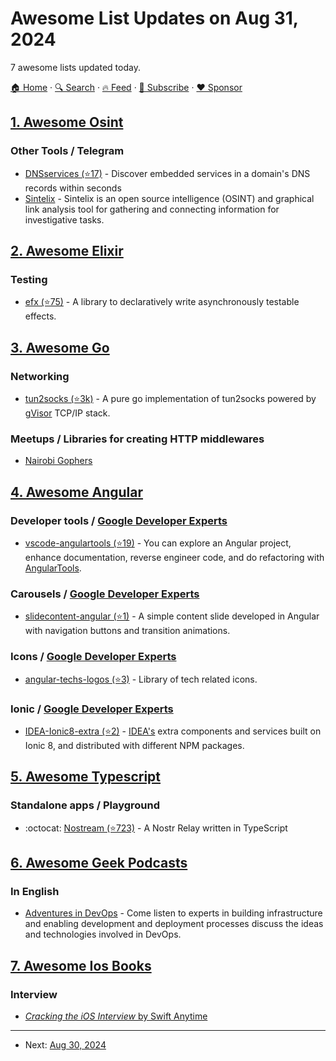 # Awesome List Updates on Aug 31, 2024

7 awesome lists updated today.

[🏠 Home](/README.md) · [🔍 Search](https://www.trackawesomelist.com/search/) · [🔥 Feed](https://www.trackawesomelist.com/rss.xml) · [📮 Subscribe](https://trackawesomelist.us17.list-manage.com/subscribe?u=d2f0117aa829c83a63ec63c2f&id=36a103854c) · [❤️  Sponsor](https://github.com/sponsors/theowenyoung)



## [1. Awesome Osint](/content/jivoi/awesome-osint/README.md)

### Other Tools / Telegram

*   [DNSservices (⭐17)](https://github.com/0x4f53/dnsservices) - Discover embedded services in a domain's DNS records within seconds
*   [Sintelix](https://sintelix.com/) - Sintelix is an open source intelligence (OSINT) and graphical link analysis tool for gathering and connecting information for investigative tasks.

## [2. Awesome Elixir](/content/h4cc/awesome-elixir/README.md)

### Testing

*   [efx (⭐75)](https://github.com/bravobike/efx) - A library to declaratively write asynchronously testable effects.

## [3. Awesome Go](/content/avelino/awesome-go/README.md)

### Networking

*   [tun2socks (⭐3k)](https://github.com/xjasonlyu/tun2socks) - A pure go implementation of tun2socks powered by [gVisor](https://gvisor.dev/) TCP/IP stack.

### Meetups / Libraries for creating HTTP middlewares

*   [Nairobi Gophers](https://www.meetup.com/nairobi-gophers/)

## [4. Awesome Angular](/content/PatrickJS/awesome-angular/README.md)

### Developer tools / [Google Developer Experts](https://developers.google.com/experts/all/technology/web-technologies)

*   [vscode-angulartools (⭐19)](https://github.com/CoderAllan/vscode-angulartools) - You can explore an Angular project, enhance documentation, reverse engineer code, and do refactoring with [AngularTools](https://marketplace.visualstudio.com/items?itemName=coderAllan.vscode-angulartools).

### Carousels / [Google Developer Experts](https://developers.google.com/experts/all/technology/web-technologies)

*   [slidecontent-angular (⭐1)](https://github.com/criar-art/slidecontent-angular) - A simple content slide developed in Angular with navigation buttons and transition animations.

### Icons / [Google Developer Experts](https://developers.google.com/experts/all/technology/web-technologies)

*   [angular-techs-logos (⭐3)](https://github.com/criar-art/angular-techs-logos) - Library of tech related icons.

### Ionic / [Google Developer Experts](https://developers.google.com/experts/all/technology/web-technologies)

*   [IDEA-Ionic8-extra (⭐2)](https://github.com/iter-idea/IDEA-Ionic8-extra) - [IDEA's](https://www.iter-idea.com/) extra components and services built on Ionic 8, and distributed with different NPM packages.

## [5. Awesome Typescript](/content/dzharii/awesome-typescript/README.md)

### Standalone apps / Playground

*   :octocat: [Nostream (⭐723)](https://github.com/cameri/nostream) - A Nostr Relay written in TypeScript

## [6. Awesome Geek Podcasts](/content/ayr-ton/awesome-geek-podcasts/README.md)

### In English

*   [Adventures in DevOps](https://open.spotify.com/show/7h0KN1wSukqOmQVvMmAfan) - Come listen to experts in building infrastructure and enabling development and deployment processes discuss the ideas and technologies involved in DevOps.

## [7. Awesome Ios Books](/content/bystritskiy/awesome-ios-books/README.md)

### Interview

*   [*Cracking the iOS Interview* by Swift Anytime](https://www.swiftanytime.com/cracking-the-ios-interview)

---

- Next: [Aug 30, 2024](/content/2024/08/30/README.md)